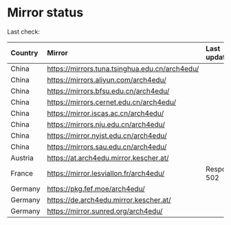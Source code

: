 <script src="./time.js"></script>
# Mirror status
Last check: <script type="text/javascript">localize(1700803020.2865846);</script>

|Country|Mirror|Last update|
|:------|:-----|:----------|
|China|https://mirrors.tuna.tsinghua.edu.cn/arch4edu/|<script type="text/javascript">localize(1700764463);</script>|
|China|https://mirrors.aliyun.com/arch4edu/|<script type="text/javascript">localize(1700764463);</script>|
|China|https://mirrors.bfsu.edu.cn/arch4edu/|<script type="text/javascript">localize(1700764463);</script>|
|China|https://mirrors.cernet.edu.cn/arch4edu/|<script type="text/javascript">localize(1700764463);</script>|
|China|https://mirror.iscas.ac.cn/arch4edu/|<script type="text/javascript">localize(1700764463);</script>|
|China|https://mirrors.nju.edu.cn/arch4edu/|<script type="text/javascript">localize(1700764463);</script>|
|China|https://mirror.nyist.edu.cn/arch4edu/|<script type="text/javascript">localize(1700764463);</script>|
|China|https://mirrors.sau.edu.cn/arch4edu/|<script type="text/javascript">localize(1700764463);</script>|
|Austria|https://at.arch4edu.mirror.kescher.at/|<script type="text/javascript">localize(1700764463);</script>|
|France|https://mirror.lesviallon.fr/arch4edu/|Response 502|
|Germany|https://pkg.fef.moe/arch4edu/|<script type="text/javascript">localize(1700764463);</script>|
|Germany|https://de.arch4edu.mirror.kescher.at/|<script type="text/javascript">localize(1700764463);</script>|
|Germany|https://mirror.sunred.org/arch4edu/|<script type="text/javascript">localize(1700764463);</script>|

<script src="./tablefilter/tablefilter.js"></script>
<script src="./table.js"></script>